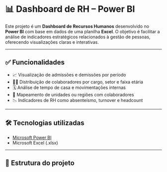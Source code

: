 # 📊 Dashboard de RH – Power BI

Este projeto é um **Dashboard de Recursos Humanos** desenvolvido no **Power BI** com base em dados de uma planilha **Excel**. O objetivo é facilitar a análise de indicadores estratégicos relacionados à gestão de pessoas, oferecendo visualizações claras e interativas.

---

## ✅ Funcionalidades

- 📈 Visualização de admissões e demissões por período  
- 🧑‍💼 Distribuição de colaboradores por cargo, setor e faixa etária  
- 🗓 Análise de tempo de casa e movimentações internas  
- 📍 Mapeamento de unidades ou regiões com colaboradores  
- 📉 Indicadores de RH como absenteísmo, turnover e headcount

---

## 🛠 Tecnologias utilizadas

- [Microsoft Power BI](https://powerbi.microsoft.com/)  
- Microsoft Excel (.xlsx)

---

## 📁 Estrutura do projeto

